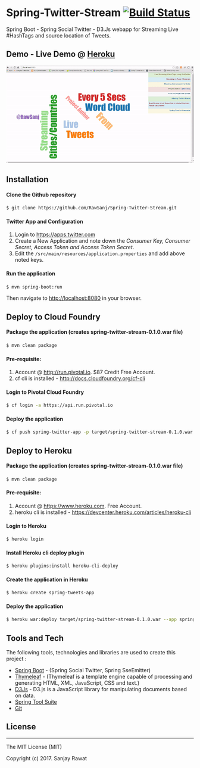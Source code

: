 # Spring-Twitter-Stream [![Build Status](https://travis-ci.org/RawSanj/Spring-Twitter-Stream.svg?branch=master)](https://travis-ci.org/RawSanj/spring-twitter-stream) 

Spring Boot - Spring Social Twitter - D3.Js webapp for Streaming Live #HashTags and source location of Tweets.

## Demo - Live Demo @ [Heroku](https://twitter-stream-cloud.herokuapp.com)
![Spring Twitter Stream Demo](/demo.gif?raw=true "Spring Twitter Stream Demo")
## Installation

#### Clone the Github repository
```sh
$ git clone https://github.com/RawSanj/Spring-Twitter-Stream.git
```

#### Twitter App and Configuration
1. Login to https://apps.twitter.com
2. Create a New Application and note down the *Consumer Key, Consumer Secret, Access Token and Access Token Secret*. 
3. Edit the `/src/main/resources/application.properties` and add above noted keys.

#### Run the application
```sh
$ mvn spring-boot:run
```
Then navigate to [http://localhost:8080](http://localhost:8080) in your browser.

## Deploy to Cloud Foundry

#### Package the application (creates spring-twitter-stream-0.1.0.war file)
```sh
$ mvn clean package
```

#### Pre-requisite:

1. Account @ http://run.pivotal.io. $87 Credit Free Account.
2. cf cli is installed - http://docs.cloudfoundry.org/cf-cli

#### Login to Pivotal Cloud Foundry 
```sh
$ cf login -a https://api.run.pivotal.io
```
#### Deploy the application
```sh
$ cf push spring-twitter-app -p target/spring-twitter-stream-0.1.0.war --random-route
```

## Deploy to Heroku

#### Package the application (creates spring-twitter-stream-0.1.0.war file)
```sh
$ mvn clean package
```

#### Pre-requisite:

1. Account @ https://www.heroku.com. Free Account.
2. heroku cli is installed - https://devcenter.heroku.com/articles/heroku-cli

#### Login to Heroku 
```sh
$ heroku login
```
#### Install Heroku cli deploy plugin
```sh
$ heroku plugins:install heroku-cli-deploy
```
#### Create the application in Heroku
```sh
$ heroku create spring-tweets-app
```
#### Deploy the application
```sh
$ heroku war:deploy target/spring-twitter-stream-0.1.0.war --app spring-tweets-app
```


## Tools and Tech

The following tools, technologies and libraries are used to create this project :

* [Spring Boot] - (Spring Social Twitter, Spring SseEmitter)
* [Thymeleaf] - (Thymeleaf is a template engine capable of processing and generating HTML, XML, JavaScript, CSS and text.)
* [D3Js] - D3.js is a JavaScript library for manipulating documents based on data.
* [Spring Tool Suite]
* [Git]

## License
----

The MIT License (MIT)

Copyright (c) 2017. Sanjay Rawat

[Thymeleaf]: http://www.thymeleaf.org/
[Spring Boot]: http://docs.spring.io/spring-boot/docs/current-SNAPSHOT/reference/htmlsingle/
[Spring Tool Suite]: https://spring.io/tools
[Git]: https://git-scm.com/
[D3Js]: https://d3js.org/

